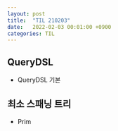 ```yaml
---
layout: post
title:  "TIL 210203"
date:   2022-02-03 00:01:00 +0900
categories: TIL
---
```


## QueryDSL
- QueryDSL 기본

## 최소 스패닝 트리
- Prim